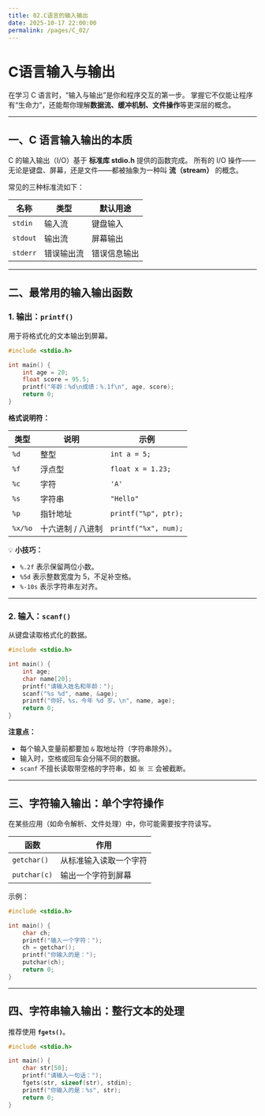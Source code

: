 ```yaml
---
title: 02.C语言的输入输出
date: 2025-10-17 22:00:00
permalink: /pages/C_02/
---
```


# C语言输入与输出

在学习 C 语言时，“输入与输出”是你和程序交互的第一步。
 掌握它不仅能让程序有“生命力”，还能帮你理解**数据流、缓冲机制、文件操作**等更深层的概念。

------

## 一、C 语言输入输出的本质

C 的输入输出（I/O）基于 **标准库 stdio.h** 提供的函数完成。
 所有的 I/O 操作——无论是键盘、屏幕，还是文件——都被抽象为一种叫 **流（stream）** 的概念。

常见的三种标准流如下：

| 名称     | 类型       | 默认用途     |
| -------- | ---------- | ------------ |
| `stdin`  | 输入流     | 键盘输入     |
| `stdout` | 输出流     | 屏幕输出     |
| `stderr` | 错误输出流 | 错误信息输出 |

------

## 二、最常用的输入输出函数

### 1. 输出：`printf()`

用于将格式化的文本输出到屏幕。

```c
#include <stdio.h>

int main() {
    int age = 20;
    float score = 95.5;
    printf("年龄：%d\n成绩：%.1f\n", age, score);
    return 0;
}
```

**格式说明符：**

| 类型    | 说明              | 示例                 |
| ------- | ----------------- | -------------------- |
| `%d`    | 整型              | `int a = 5;`         |
| `%f`    | 浮点型            | `float x = 1.23;`    |
| `%c`    | 字符              | `'A'`                |
| `%s`    | 字符串            | `"Hello"`            |
| `%p`    | 指针地址          | `printf("%p", ptr);` |
| `%x/%o` | 十六进制 / 八进制 | `printf("%x", num);` |

💡 **小技巧：**

- `%.2f` 表示保留两位小数。
- `%5d` 表示整数宽度为 5，不足补空格。
- `%-10s` 表示字符串左对齐。

------

### 2. 输入：`scanf()`

从键盘读取格式化的数据。

```c
#include <stdio.h>

int main() {
    int age;
    char name[20];
    printf("请输入姓名和年龄：");
    scanf("%s %d", name, &age);
    printf("你好，%s，今年 %d 岁。\n", name, age);
    return 0;
}
```

**注意点：**

- 每个输入变量前都要加 `&` 取地址符（字符串除外）。
- 输入时，空格或回车会分隔不同的数据。
- `scanf` 不擅长读取带空格的字符串，如 `张 三` 会被截断。

------

## 三、字符输入输出：单个字符操作

在某些应用（如命令解析、文件处理）中，你可能需要按字符读写。

| 函数         | 作用                   |
| ------------ | ---------------------- |
| `getchar()`  | 从标准输入读取一个字符 |
| `putchar(c)` | 输出一个字符到屏幕     |

示例：

```c
#include <stdio.h>

int main() {
    char ch;
    printf("输入一个字符：");
    ch = getchar();
    printf("你输入的是：");
    putchar(ch);
    return 0;
}
```

------

## 四、字符串输入输出：整行文本的处理

推荐使用 **`fgets()`**。

```c
#include <stdio.h>

int main() {
    char str[50];
    printf("请输入一句话：");
    fgets(str, sizeof(str), stdin);
    printf("你输入的是：%s", str);
    return 0;
}
```
